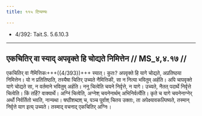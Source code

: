 ```yaml
---
title: ११५ टिप्पण्यः

---
```

- 4/392: Tait.S. 5.6.10.3

____________________________________________


## एकचितिर् वा स्याद् अपवृक्ते हि चोद्यते निमित्तेन // MS_४,४.१७ //

एकचितिर् वा नैमित्तिकः+++({4/393})+++ स्यात्। कुतः? अपवृक्ते हि यागे चोद्यते, अप्रतिष्ठया निमित्तेन। यो न प्रतितिष्ठति, तस्यैषा चितिर् उच्यते नैमित्तिकी, सा न नित्या भवितुम् अर्हति।
अपि चापवृक्ते यागे चोद्यते सा, न वर्तमाने भवितुम् अर्हति। ननु चित्वेति चयने निर्वृत्ते, न यागे। उच्यते, नैतत् पदार्थे निर्वृत्ते चित्वेति। किं तर्हि? वाक्यार्थे। अग्निं चित्वेति, अग्नेश् चयनेनार्थम् अभिनिर्वर्त्येति। कृते च यागे चयनेनाग्नेर् अर्थो निर्वर्तितो भवति, नान्यथा। षष्ठीशब्दश् च, पञ्च पूर्वाश् चितय उक्ताः, ता अपेक्ष्यावकल्पिष्यते, तस्मान् निर्वृत्ते याग इत्य् उच्यते। तस्माद् वचनाद् एकचितिर् अग्निः।
